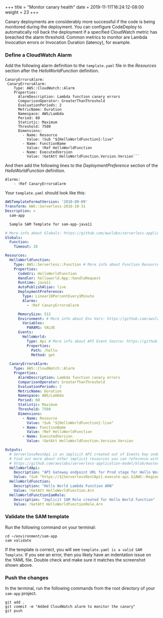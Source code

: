 +++
title = "Monitor canary health"
date = 2019-11-11T16:24:12-08:00
weight = 23
+++

Canary deployments are considerably more successful if the code is being monitored during the deployment. You can configure CodeDeploy to automatically roll back the deployment if a specified CloudWatch metric has breached the alarm threshold. Common metrics to monitor are Lambda Invocation errors or Invocation Duration (latency), for example.

### Define a CloudWatch Alarm

Add the following alarm definition to the `template.yaml` file in the _Resources_ section after the _HelloWorldFunction_ definition. 

```
CanaryErrorsAlarm:
 CanaryErrorsAlarm:
    Type: AWS::CloudWatch::Alarm
    Properties:
      AlarmDescription: Lambda function canary errors
      ComparisonOperator: GreaterThanThreshold
      EvaluationPeriods: 2
      MetricName: Duration
      Namespace: AWS/Lambda
      Period: 60
      Statistic: Maximum
      Threshold: 7500
      Dimensions:
        - Name: Resource
          Value: !Sub "${HelloWorldFunction}:live"
        - Name: FunctionName
          Value: !Ref HelloWorldFunction
        - Name: ExecutedVersion
          Value: !GetAtt HelloWorldFunction.Version.Version```
```

And then add the following lines to the _DeploymentPreference_ section of the _HelloWorldFunction_ definition. 

```
Alarms:
    - !Ref CanaryErrorsAlarm
```

Your `template.yaml` should look like this:  

```yaml
AWSTemplateFormatVersion: '2010-09-09'
Transform: AWS::Serverless-2016-10-31
Description: >
  sam-app

  Sample SAM Template for sam-app-java11

# More info about Globals: https://github.com/awslabs/serverless-application-model/blob/master/docs/globals.rst
Globals:
  Function:
    Timeout: 20

Resources:
  HelloWorldFunction:
    Type: AWS::Serverless::Function # More info about Function Resource: https://github.com/awslabs/serverless-application-model/blob/master/versions/2016-10-31.md#awsserverlessfunction
    Properties:
      CodeUri: HelloWorldFunction
      Handler: helloworld.App::handleRequest
      Runtime: java11
      AutoPublishAlias: live
      DeploymentPreference:
        Type: Linear10PercentEvery1Minute
        Alarms:
          - !Ref CanaryErrorsAlarm

      MemorySize: 512
      Environment: # More info about Env Vars: https://github.com/awslabs/serverless-application-model/blob/master/versions/2016-10-31.md#environment-object
        Variables:
          PARAM1: VALUE
      Events:
        HelloWorld:
          Type: Api # More info about API Event Source: https://github.com/awslabs/serverless-application-model/blob/master/versions/2016-10-31.md#api
          Properties:
            Path: /hello
            Method: get
      
  CanaryErrorsAlarm:
    Type: AWS::CloudWatch::Alarm
    Properties:
      AlarmDescription: Lambda function canary errors
      ComparisonOperator: GreaterThanThreshold
      EvaluationPeriods: 2
      MetricName: Duration
      Namespace: AWS/Lambda
      Period: 60
      Statistic: Maximum
      Threshold: 7500
      Dimensions:
        - Name: Resource
          Value: !Sub "${HelloWorldFunction}:live"
        - Name: FunctionName
          Value: !Ref HelloWorldFunction
        - Name: ExecutedVersion
          Value: !GetAtt HelloWorldFunction.Version.Version

Outputs:
  # ServerlessRestApi is an implicit API created out of Events key under Serverless::Function
  # Find out more about other implicit resources you can reference within SAM
  # https://github.com/awslabs/serverless-application-model/blob/master/docs/internals/generated_resources.rst#api
  HelloWorldApi:
    Description: "API Gateway endpoint URL for Prod stage for Hello World function"
    Value: !Sub "https://${ServerlessRestApi}.execute-api.${AWS::Region}.amazonaws.com/Prod/hello/"
  HelloWorldFunction:
    Description: "Hello World Lambda Function ARN"
    Value: !GetAtt HelloWorldFunction.Arn
  HelloWorldFunctionIamRole:
    Description: "Implicit IAM Role created for Hello World function"
    Value: !GetAtt HelloWorldFunctionRole.Arn
``` 

### Validate the SAM template
Run the following command on your terminal: 

```
cd ~/environment/sam-app
sam validate
```

If the template is correct, you will see `template.yaml is a valid SAM Template`. If you see an error, then you likely have an indentation issue on the YAML file. Double check and make sure it matches the screenshot shown above.

### Push the changes

In the terminal, run the following commands from the root directory of your `sam-app` project.

```
git add .
git commit -m "Added CloudWatch alarm to monitor the canary"
git push
```